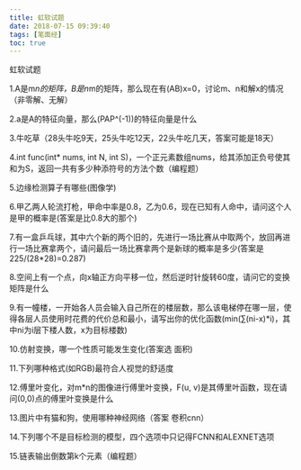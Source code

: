 ```yaml
---
title: 虹软试题
date: 2018-07-15 09:39:40
tags: [笔面经]
toc: true
---
```



虹软试题
<!--more-->
1.A是m*n的矩阵，B是n*m的矩阵，那么现在有(AB)x=0，讨论m、n和解x的情况（非零解、无解）



2.a是A的特征向量，那么(PAP^(-1))的特征向量是什么



3.牛吃草（28头牛吃9天，25头牛吃12天，22头牛吃几天，答案可能是18天）



4.int func(int* nums, int N, int S)，一个正元素数组nums，给其添加正负号使其和为S，返回一共有多少种添符号的方法个数（编程题）



5.边缘检测算子有哪些(图像学)



6.甲乙两人轮流打枪，甲命中率是0.8，乙为0.6，现在已知有人命中，请问这个人是甲的概率是(答案是比0.8大的那个)


7.有一盒乒乓球，其中六个新的两个旧的，先进行一场比赛从中取两个，放回再进行一场比赛拿两个，请问最后一场比赛拿两个是新球的概率是多少(答案是225/(28*28)=0.287)



8.空间上有一个点，向x轴正方向平移一位，然后逆时针旋转60度，请问它的变换矩阵是什么



9.有一幢楼，一开始各人员会输入自己所在的楼层数，那么该电梯停在哪一层，使得各层人员使用时花费的代价总和最小，请写出你的优化函数(min(∑(ni-x)*i)，其中ni为i层下楼人数，x为目标楼数)



10.仿射变换，哪一个性质可能发生变化(答案选 面积)



11.下列哪种格式(如RGB)最符合人视觉的舒适度



12.傅里叶变化，对m*n的图像进行傅里叶变换，F(u, v)是其傅里叶函数，现在请问(0,0)点的傅里叶变换是什么



13.图片中有猫和狗，使用哪种神经网络（答案 卷积cnn）



14.下列哪个不是目标检测的模型，四个选项中只记得FCNN和ALEXNET选项



15.链表输出倒数第k个元素（编程题）